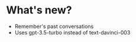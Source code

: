 # What's new?

  * Remember's past conversations
  * Uses gpt-3.5-turbo instead of text-davinci-003
